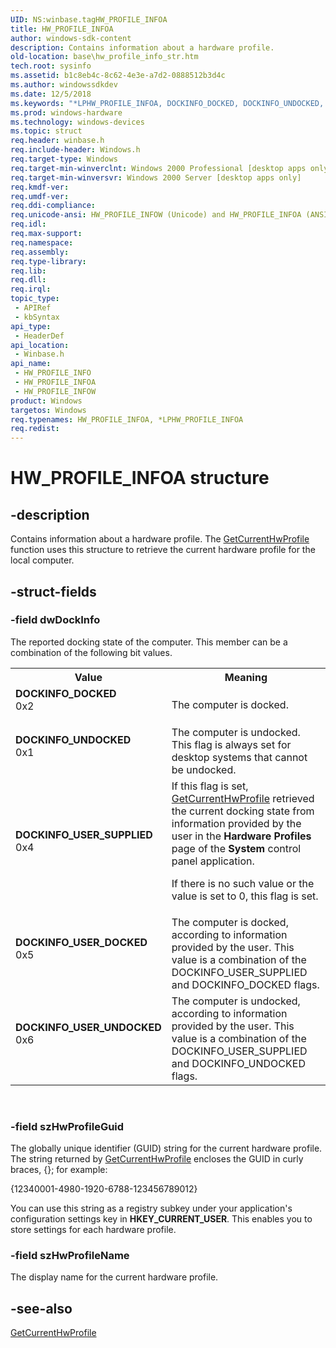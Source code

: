 ```yaml
---
UID: NS:winbase.tagHW_PROFILE_INFOA
title: HW_PROFILE_INFOA
author: windows-sdk-content
description: Contains information about a hardware profile.
old-location: base\hw_profile_info_str.htm
tech.root: sysinfo
ms.assetid: b1c8eb4c-8c62-4e3e-a7d2-0888512b3d4c
ms.author: windowssdkdev
ms.date: 12/5/2018
ms.keywords: "*LPHW_PROFILE_INFOA, DOCKINFO_DOCKED, DOCKINFO_UNDOCKED, DOCKINFO_USER_DOCKED, DOCKINFO_USER_SUPPLIED, DOCKINFO_USER_UNDOCKED, HW_PROFILE_INFO, HW_PROFILE_INFO structure, HW_PROFILE_INFOA, HW_PROFILE_INFOW, LPHW_PROFILE_INFO, LPHW_PROFILE_INFO structure pointer, _win32_hw_profile_info_str, base.hw_profile_info_str, tagHW_PROFILE_INFOA, tagHW_PROFILE_INFOW, winbase/HW_PROFILE_INFO, winbase/HW_PROFILE_INFOA, winbase/HW_PROFILE_INFOW, winbase/LPHW_PROFILE_INFO"
ms.prod: windows-hardware
ms.technology: windows-devices
ms.topic: struct
req.header: winbase.h
req.include-header: Windows.h
req.target-type: Windows
req.target-min-winverclnt: Windows 2000 Professional [desktop apps only]
req.target-min-winversvr: Windows 2000 Server [desktop apps only]
req.kmdf-ver: 
req.umdf-ver: 
req.ddi-compliance: 
req.unicode-ansi: HW_PROFILE_INFOW (Unicode) and HW_PROFILE_INFOA (ANSI)
req.idl: 
req.max-support: 
req.namespace: 
req.assembly: 
req.type-library: 
req.lib: 
req.dll: 
req.irql: 
topic_type:
 - APIRef
 - kbSyntax
api_type:
 - HeaderDef
api_location:
 - Winbase.h
api_name:
 - HW_PROFILE_INFO
 - HW_PROFILE_INFOA
 - HW_PROFILE_INFOW
product: Windows
targetos: Windows
req.typenames: HW_PROFILE_INFOA, *LPHW_PROFILE_INFOA
req.redist: 
---
```


# HW_PROFILE_INFOA structure


## -description


Contains information about a hardware profile. The 
<a href="https://msdn.microsoft.com/152067bb-3896-43ef-a882-12a159f92cc7">GetCurrentHwProfile</a> function uses this structure to retrieve the current hardware profile for the local computer.


## -struct-fields




### -field dwDockInfo

The reported docking state of the computer. This member can be a combination of the following bit values. 



<table>
<tr>
<th>Value</th>
<th>Meaning</th>
</tr>
<tr>
<td width="40%"><a id="DOCKINFO_DOCKED"></a><a id="dockinfo_docked"></a><dl>
<dt><b>DOCKINFO_DOCKED</b></dt>
<dt>0x2</dt>
</dl>
</td>
<td width="60%">
The computer is docked. 

</td>
</tr>
<tr>
<td width="40%"><a id="DOCKINFO_UNDOCKED"></a><a id="dockinfo_undocked"></a><dl>
<dt><b>DOCKINFO_UNDOCKED</b></dt>
<dt>0x1</dt>
</dl>
</td>
<td width="60%">
The computer is undocked. This flag is always set for desktop systems that cannot be undocked.

</td>
</tr>
<tr>
<td width="40%"><a id="DOCKINFO_USER_SUPPLIED"></a><a id="dockinfo_user_supplied"></a><dl>
<dt><b>DOCKINFO_USER_SUPPLIED</b></dt>
<dt>0x4</dt>
</dl>
</td>
<td width="60%">
If this flag is set, 
<a href="https://msdn.microsoft.com/152067bb-3896-43ef-a882-12a159f92cc7">GetCurrentHwProfile</a> retrieved the current docking state from information provided by the user in the <b>Hardware Profiles</b> page of the <b>System</b> control panel application. 




If there is no such value or the value is set to 0, this flag is set.

</td>
</tr>
<tr>
<td width="40%"><a id="DOCKINFO_USER_DOCKED"></a><a id="dockinfo_user_docked"></a><dl>
<dt><b>DOCKINFO_USER_DOCKED</b></dt>
<dt>0x5</dt>
</dl>
</td>
<td width="60%">
The computer is docked, according to information provided by the user. This value is a combination of the DOCKINFO_USER_SUPPLIED and DOCKINFO_DOCKED flags.

</td>
</tr>
<tr>
<td width="40%"><a id="DOCKINFO_USER_UNDOCKED"></a><a id="dockinfo_user_undocked"></a><dl>
<dt><b>DOCKINFO_USER_UNDOCKED</b></dt>
<dt>0x6</dt>
</dl>
</td>
<td width="60%">
The computer is undocked, according to information provided by the user. This value is a combination of the DOCKINFO_USER_SUPPLIED and DOCKINFO_UNDOCKED flags.

</td>
</tr>
</table>
 


### -field szHwProfileGuid

The globally unique identifier (GUID) string for the current hardware profile. The string returned by 
<a href="https://msdn.microsoft.com/152067bb-3896-43ef-a882-12a159f92cc7">GetCurrentHwProfile</a> encloses the GUID in curly braces, {}; for example: 




{12340001-4980-1920-6788-123456789012}

You can use this string as a registry subkey under your application's configuration settings key in <b>HKEY_CURRENT_USER</b>. This enables you to store settings for each hardware profile.


### -field szHwProfileName

The display name for the current hardware profile.


## -see-also




<a href="https://msdn.microsoft.com/152067bb-3896-43ef-a882-12a159f92cc7">GetCurrentHwProfile</a>
 

 

